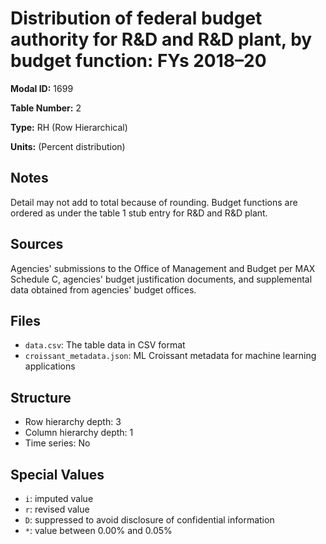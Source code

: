 # Distribution of federal budget authority for R&D and R&D plant, by budget function: FYs 2018&#8211;20

**Modal ID:** 1699

**Table Number:** 2

**Type:** RH (Row Hierarchical)

**Units:** (Percent distribution)

## Notes

Detail may not add to total because of rounding. Budget functions are ordered as under the table 1 stub entry for R&D and R&D plant.

## Sources

Agencies' submissions to the Office of Management and Budget per MAX Schedule C, agencies' budget justification documents, and supplemental data obtained from agencies' budget offices.

## Files

- `data.csv`: The table data in CSV format
- `croissant_metadata.json`: ML Croissant metadata for machine learning applications

## Structure

- Row hierarchy depth: 3
- Column hierarchy depth: 1
- Time series: No

## Special Values

- `i`: imputed value
- `r`: revised value
- `D`: suppressed to avoid disclosure of confidential information
- `*`: value between 0.00% and 0.05%
